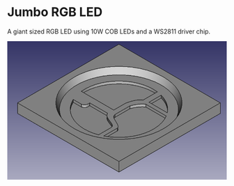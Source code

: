 # Jumbo RGB LED
A giant sized RGB LED using 10W COB LEDs and a WS2811 driver chip.

![3D Model](https://github.com/Workshopshed/JumboRGBLED/blob/main/3D%20Model.png)
